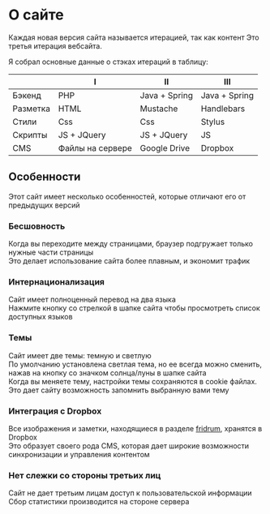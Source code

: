 # О сайте 
Каждая новая версия сайта называется итерацией, так как контент 
Это третья итерация вебсайта.

Я собрал основные данные о стэках итераций в таблицу:

|        | I               | II          | III         |  
| ------ | --------------- | ----------- | ----------- |
|Бэкенд  |PHP              |Java + Spring|Java + Spring|
|Разметка|HTML             |Mustache     |Handlebars   |
|Стили   |Css              |Css          |Stylus       |
|Скрипты |JS + JQuery      |JS + JQuery  |JS           |
|CMS     |Файлы на сервере |Google Drive |Dropbox      |

## Особенности 
Этот сайт имеет несколько особенностей, которые отличают его от предыдущих версий  

### Бесшовность
Когда вы переходите между страницами, браузер подгружает только нужные части страницы    
Это делает использование сайта более плавным, и экономит трафик  

### Интернационализация
Сайт имеет полноценный перевод на два языка  
Нажмите кнопку со стрелкой в шапке сайта чтобы просмотреть список доступных языков  

### Темы
Сайт имеет две темы: темную и светлую  
По умолчанию установлена светлая тема, но ее всегда можно сменить, нажав на кнопку со значком солнца/луны в шапке сайта  
Когда вы меняете тему, настройки темы сохраняются в cookie файлах. Это дает сайту возможность запомнить выбранную вами тему  

### Интеграция с Dropbox
Все изображения и заметки, находящиеся в разделе [fridrum](/fridrum), хранятся в Dropbox  
Это образует своего рода CMS, которая дает широкие возможности синхронизации и управления контентом   

### Нет слежки со стороны третьих лиц
Сайт не дает третьим лицам доступ к пользовательской информации   
Сбор статистики производится на стороне сервера  
